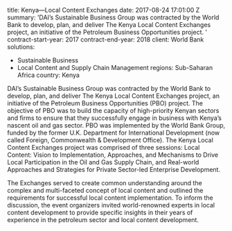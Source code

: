 
title: Kenya—Local Content Exchanges
date: 2017-08-24 17:01:00 Z
summary: 'DAI’s Sustainable Business Group was contracted by the World Bank to develop,
  plan, and deliver The Kenya Local Content Exchanges project, an initiative of the
  Petroleum Business Opportunities project. '
contract-start-year: 2017
contract-end-year: 2018
client: World Bank
solutions:
- Sustainable Business
- Local Content and Supply Chain Management
regions: Sub-Saharan Africa
country: Kenya


DAI’s Sustainable Business Group was contracted by the World Bank to develop, plan, and deliver The Kenya Local Content Exchanges project, an initiative of the Petroleum Business Opportunities (PBO) project. The objective of PBO was to build the capacity of high-priority Kenyan sectors and firms to ensure that they successfully engage in business with Kenya’s nascent oil and gas sector. PBO was implemented by the World Bank Group, funded by the former U.K. Department for International Development (now called Foreign, Commonwealth & Development Office). The Kenya Local Content Exchanges project was comprised of three sessions: Local Content: Vision to Implementation, Approaches, and Mechanisms to Drive Local Participation in the Oil and Gas Supply Chain, and Real-world Approaches and Strategies for Private Sector-led Enterprise Development.

The Exchanges served to create common understanding around the complex and multi-faceted concept of local content and outlined the requirements for successful local content implementation. To inform the discussion, the event organizers invited world-renowned experts in local content development to provide specific insights in their years of experience in the petroleum sector and local content development.
